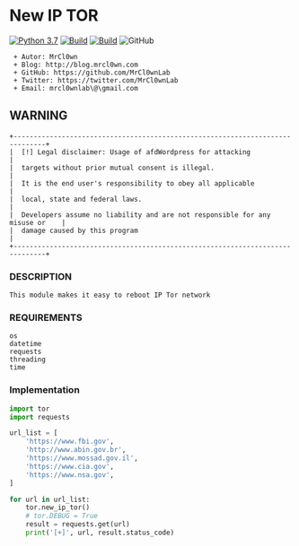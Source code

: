 # New IP TOR
[![Python 3.7](https://img.shields.io/badge/Python-3.7-yellow.svg)](https://www.python.org/)
[![Build](https://img.shields.io/badge/Supported_OS-Linux-orange.svg)]()
[![Build](https://img.shields.io/badge/Supported_OS-Mac-orange.svg)]()
![GitHub](https://img.shields.io/github/license/MrCl0wnLab/new-ip-tor?color=blue)

```
 + Autor: MrCl0wn
 + Blog: http://blog.mrcl0wn.com
 + GitHub: https://github.com/MrCl0wnLab
 + Twitter: https://twitter.com/MrCl0wnLab
 + Email: mrcl0wnlab\@\gmail.com
```
## WARNING
```
+------------------------------------------------------------------------------+
|  [!] Legal disclaimer: Usage of afdWordpress for attacking                   |
|  targets without prior mutual consent is illegal.                            |
|  It is the end user's responsibility to obey all applicable                  | 
|  local, state and federal laws.                                              |
|  Developers assume no liability and are not responsible for any misuse or    |
|  damage caused by this program                                               |
+------------------------------------------------------------------------------+
```
### DESCRIPTION
```
This module makes it easy to reboot IP Tor network
```
### REQUIREMENTS
```
os
datetime
requests
threading
time
```
### Implementation
```python
import tor
import requests

url_list = [
    'https://www.fbi.gov',
    'http://www.abin.gov.br',
    'https://www.mossad.gov.il',
    'https://www.cia.gov',
    'https://www.nsa.gov',
]

for url in url_list:
    tor.new_ip_tor()
    # tor.DEBUG = True
    result = requests.get(url)
    print('[+]', url, result.status_code)
```
